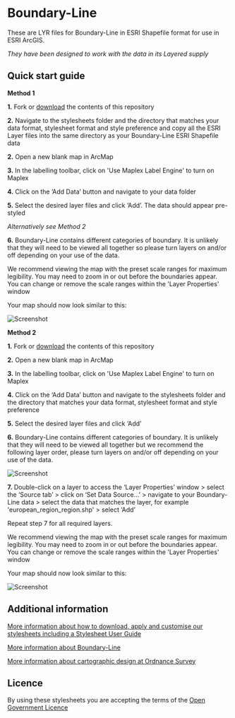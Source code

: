 # Boundary-Line

These are LYR files for Boundary-Line in ESRI Shapefile format for use in ESRI ArcGIS.

*They have been designed to work with the data in its Layered supply*

## Quick start guide

**Method 1**

**1.**  Fork or [download](https://github.com/OrdnanceSurvey/Boundary-Line-stylesheets/archive/master.zip) the contents of this repository

**2.**  Navigate to the stylesheets folder and the directory that matches your data format, stylesheet format and style preference and copy all the ESRI Layer files into the same directory as your Boundary-Line ESRI Shapefile data

**2.**  Open a new blank map in ArcMap

**3.**  In the labelling toolbar, click on 'Use Maplex Label Engine' to turn on Maplex

**4.**  Click on the ‘Add Data’ button and navigate to your data folder

**5.**  Select the desired layer files and click ‘Add’. The data should appear pre-styled

*Alternatively see Method 2*

**6.**  Boundary-Line contains different categories of boundary. It is unlikely that they will need to be viewed all together so please turn layers on and/or off depending on your use of the data.

We recommend viewing the map with the preset scale ranges for maximum legibility. You may need to zoom in or out before the boundaries appear. You can change or remove the scale ranges within the 'Layer Properties' window

Your map should now look similar to this: 

  ![Screenshot](https://github.com/OrdnanceSurvey/Boundary-Line-stylesheets/raw/master/ESRI%20Shapefile%20stylesheets/ESRI%20stylesheets%20(LYR)/images/Boundary_Line_Screenshot.png "Screenshot of Boundary-Line at 1:600,000 scale")

**Method 2**

**1.**  Fork or [download](https://github.com/OrdnanceSurvey/Boundary-Line-stylesheets/archive/master.zip) the contents of this repository

**2.**  Open a new blank map in ArcMap

**3.**  In the labelling toolbar, click on 'Use Maplex Label Engine' to turn on Maplex

**4.**  Click on the ‘Add Data’ button and navigate to the stylesheets folder and the directory that matches your data format, stylesheet format and style preference

**5.**  Select the desired layer files and click ‘Add’

**6.**  Boundary-Line contains different categories of boundary. It is unlikely that they will need to be viewed all together but we recommend the following layer order, please turn layers on and/or off depending on your use of the data.

  ![Screenshot](https://github.com/OrdnanceSurvey/Boundary-Line-stylesheets/raw/master/ESRI%20Shapefile%20stylesheets/ESRI%20stylesheets%20(LYR)/images/Boundary_Line_layer_order.png "Recommended layer order for Boundary-Line")

**7.**  Double-click on a layer to access the ‘Layer Properties’ window > select the ‘Source tab’ > click on ‘Set Data Source…’ > navigate to your Boundary-Line data > select the data that matches the layer, for example 'european_region_region.shp' > select ‘Add’

Repeat step 7 for all required layers.

We recommend viewing the map with the preset scale ranges for maximum legibility. You may need to zoom in or out before the boundaries appear. You can change or remove the scale ranges within the 'Layer Properties' window

Your map should now look similar to this: 

  ![Screenshot](https://github.com/OrdnanceSurvey/Boundary-Line-stylesheets/raw/master/ESRI%20Shapefile%20stylesheets/ESRI%20stylesheets%20(LYR)/images/Boundary_Line_Screenshot.png "Screenshot of Boundary-Line at 1:600,000 scale")

## Additional information

[More information about how to download, apply and customise our stylesheets including a Stylesheet User Guide](http://www.ordnancesurvey.co.uk/resources/carto-design/cartographic-stylesheets.html)

[More information about Boundary-Line](http://www.ordnancesurvey.co.uk/business-and-government/products/boundary-line.html)

[More information about cartographic design at Ordnance Survey](https://www.ordnancesurvey.co.uk/resources/carto-design/)

## Licence

By using these stylesheets you are accepting the terms of the [Open Government Licence](http://www.nationalarchives.gov.uk/doc/open-government-licence/)
